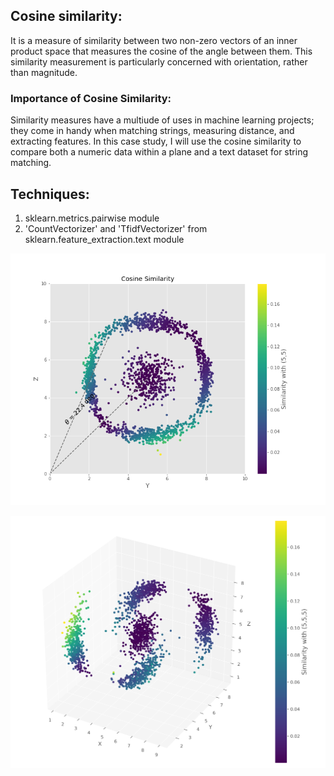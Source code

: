 ## Cosine similarity:
It is a measure of similarity between two non-zero vectors of an inner product space that measures the cosine of the angle between them. This similarity measurement is 
particularly concerned with orientation, rather than magnitude.  

### Importance of Cosine Similarity:
Similarity measures have a multiude of uses in machine learning projects; they come in handy when matching strings, measuring distance, and extracting features. 
In this case study, I will use the cosine similarity to compare both a numeric data within a plane and a text dataset for string matching.


## Techniques:
  1) sklearn.metrics.pairwise module 
  2) 'CountVectorizer' and 'TfidfVectorizer' from sklearn.feature_extraction.text module
  
 ![alt text](https://github.com/EnsiehBahrami/Mini-Projects/blob/main/Cosine%20Similarity/Images/similarity-cosine.png)


 ![alt text](https://github.com/EnsiehBahrami/Mini-Projects/blob/main/Cosine%20Similarity/Images/cosine-3D.png)
